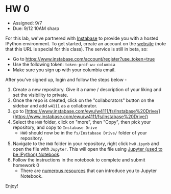 # HW 0

* Assigned: 9/7
* Due: 9/12 10AM sharp


For this lab, we've partnered with [Instabase](https://www.instabase.com/) to provide you with a hosted IPython environment. 
To get started, create an account on the [website](https://www.instabase.com/account/register?use_token=true) (note that this URL is special for this class). 
The service is still in beta, so:

* Go to https://www.instabase.com/account/register?use_token=true
* Use the following token: `token-prof-wu-columbia`
* Make sure you sign up with your columbia email. 

After you've signed up, login and follow the steps below - 


1. Create a new repository. Give it a name / description of your liking and set the visibility to private.
1. Once the repo is created, click on the "collaborators" button on the sidebar and add `w4111` as a collaborator.
1. go to [https://www.instabase.com/ewu/w4111/fs/Instabase%20Drive/](https://www.instabase.com/ewu/w4111/fs/Instabase%20Drive/)
1. Select the `HW0` folder, click on "more", then "Copy", then pick your repository, and copy to `Instabase Drive`
   * `HW0` should now be in the `fs/Instabase Drive/` folder of your repository.
1. Navigate to the `HW0` folder in your repository, right click `hw0.ipynb` and open the file with `Jupyter`.  This will open the file using [Jupyter (used to be IPython) Notebook](http://jupyter.org/).
1. Follow the instructions in the notebook to complete and submit homework 0
   * There are [numerous resources](https://www.google.com/search?q=jupyter%20tutorial) that can introduce you to Jupyter Notebook.


Enjoy!
